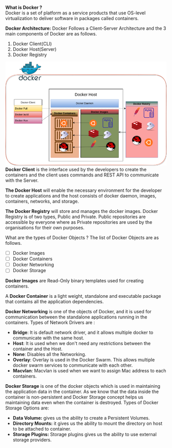 **What is Docker ?**  
Docker is a set of platform as a service products that use OS-level virtualization to deliver software in packages called containers.

**Docker Architecture:**
Docker Follows a Client-Server Architecture and the 3 main components of Docker are as follows.

 1. Docker Client(CLI)
 2. Docker Host(Server)
 3. Docker Registry

![Docker_Architecture](images/Docker_Architecture.png)  
**Docker Client** is the interface used by the developers to create the containers and the client uses commands and REST API to communicate with the Server.

**The Docker Host** will enable the necessary environment for the developer to create applications and the host consists of docker daemon, images, containers, networks, and storage.

**The Docker Registry** will store and manages the docker images. Docker Registry is of two types, Public and Private. Public repositories are accessible by everyone where as Private repositories are used by the organisations for their own purposes.

What are the types of Docker Objects ?
The list of Docker Objects are as follows.

 - [ ] Docker Images
 - [ ] Docker Containers
 - [ ] Docker Networking
 - [ ] Docker Storage

**Docker Images** are Read-Only binary templates used for creating containers. 
 
A **Docker Container** is a light weight, standalone and  executable package that contains all the application dependencies.

**Docker Networking** is one of the objects of Docker, and it is used for communication between the standalone applications running in the containers. Types of Network Drivers are :

 - **Bridge**: It is default network driver, and it allows multiple docker to communicate with the same host.
 - **Host**: It is used when we don't need any restrictions between the container and the Host.
 - **None**: Disables all the Networking.
 - **Overlay**: Overlay is used in the Docker Swarm. This allows multiple docker swarm services to communicate with each other.
 - **Macvlan**: Macvlan is used when we want to assign Mac address to each containers.
 
 **Docker Storage** is one of the docker objects which is used in maintaining the application data in the container. As we know that the data inside the container is non-persistent and Docker Storage concept helps us maintaining data even when the container is destroyed.
 Types of Docker Storage Options are:
 - **Data Volume:** gives us  the ability to create a Persistent Volumes.
 - **Directory Mounts:**  it gives us  the ability to mount the directory on host to be attached to container.
 - **Storage Plugins:** Storage plugins gives us the ability to use external storage providers.

